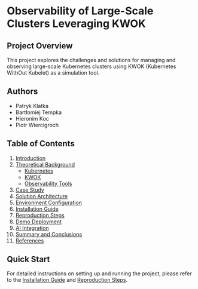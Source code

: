 # Observability of Large-Scale Clusters Leveraging KWOK

## Project Overview
This project explores the challenges and solutions for managing and observing large-scale Kubernetes clusters using KWOK (Kubernetes WithOut Kubelet) as a simulation tool.

## Authors
- Patryk Klatka
- Bartłomiej Tempka
- Hieronim Koc
- Piotr Wiercigroch

## Table of Contents
1. [Introduction](docs/01-introduction.md)
2. [Theoretical Background](docs/02-theoretical-background.md)
   - [Kubernetes](docs/02-theoretical-background.md#kubernetes)
   - [KWOK](docs/02-theoretical-background.md#kwok)
   - [Observability Tools](docs/02-theoretical-background.md#observability-tools)
3. [Case Study](docs/03-case-study.md)
4. [Solution Architecture](docs/04-solution-architecture.md)
5. [Environment Configuration](docs/05-environment-configuration.md)
6. [Installation Guide](docs/06-installation.md)
7. [Reproduction Steps](docs/07-reproduction-steps.md)
8. [Demo Deployment](docs/08-demo-deployment.md)
9. [AI Integration](docs/09-ai-integration.md)
10. [Summary and Conclusions](docs/10-summary.md)
11. [References](docs/11-references.md)

## Quick Start
For detailed instructions on setting up and running the project, please refer to the [Installation Guide](docs/06-installation.md) and [Reproduction Steps](docs/07-reproduction-steps.md).
